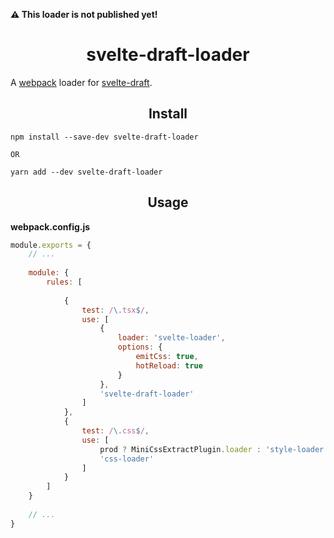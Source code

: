 <strong>⚠️ This loader is not published yet!</strong>

<h1 align="center">svelte-draft-loader</h1>

A [webpack](https://github.com/webpack) loader for [svelte-draft](https://github.com/mistlog/svelte-draft).

<h2 align="center">Install</h2>

```
npm install --save-dev svelte-draft-loader

OR

yarn add --dev svelte-draft-loader
```

<h2 align="center">Usage</h2>

<strong>webpack.config.js</strong>

```javascript
module.exports = {
    // ...
    
    module: {
        rules: [
            
            {
                test: /\.tsx$/,
                use: [
                    {
                        loader: 'svelte-loader',
                        options: {
                            emitCss: true,
                            hotReload: true
                        }
                    },
                    'svelte-draft-loader'
                ]
            },
            {
                test: /\.css$/,
                use: [
                    prod ? MiniCssExtractPlugin.loader : 'style-loader',
                    'css-loader'
                ]
            }
        ]
    }
    
    // ...
}
```
